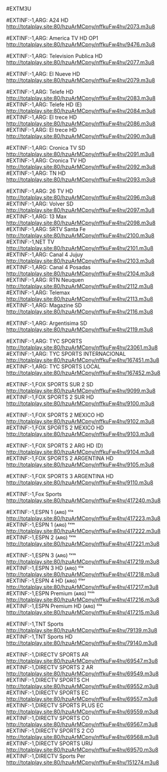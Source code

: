 #EXTM3U



#EXTINF:-1,ARG: A24 HD
http://totalplay.site:80/hzuArMCpny/nffkuFw4hv/2073.m3u8

#EXTINF:-1,ARG: America TV HD OP1
http://totalplay.site:80/hzuArMCpny/nffkuFw4hv/9476.m3u8

#EXTINF:-1,ARG: Television Publica HD
http://totalplay.site:80/hzuArMCpny/nffkuFw4hv/2077.m3u8

#EXTINF:-1,ARG: El Nueve HD
http://totalplay.site:80/hzuArMCpny/nffkuFw4hv/2079.m3u8


#EXTINF:-1,ARG: Telefe HD
http://totalplay.site:80/hzuArMCpny/nffkuFw4hv/2083.m3u8
#EXTINF:-1,ARG: Telefe HD (E)
http://totalplay.site:80/hzuArMCpny/nffkuFw4hv/2084.m3u8
#EXTINF:-1,ARG: El trece HD
http://totalplay.site:80/hzuArMCpny/nffkuFw4hv/2086.m3u8
#EXTINF:-1,ARG: El trece HD
http://totalplay.site:80/hzuArMCpny/nffkuFw4hv/2090.m3u8

#EXTINF:-1,ARG: Cronica TV SD
http://totalplay.site:80/hzuArMCpny/nffkuFw4hv/2091.m3u8
#EXTINF:-1,ARG: Cronica TV HD
http://totalplay.site:80/hzuArMCpny/nffkuFw4hv/2092.m3u8
#EXTINF:-1,ARG: TN HD
http://totalplay.site:80/hzuArMCpny/nffkuFw4hv/2093.m3u8

#EXTINF:-1,ARG: 26 TV HD
http://totalplay.site:80/hzuArMCpny/nffkuFw4hv/2096.m3u8
#EXTINF:-1,ARG: Volver SD
http://totalplay.site:80/hzuArMCpny/nffkuFw4hv/2097.m3u8
#EXTINF:-1,ARG: 13 Max
http://totalplay.site:80/hzuArMCpny/nffkuFw4hv/2098.m3u8
#EXTINF:-1,ARG: 5RTV Santa Fe
http://totalplay.site:80/hzuArMCpny/nffkuFw4hv/2100.m3u8
#EXTINF:-1,NET TV
http://totalplay.site:80/hzuArMCpny/nffkuFw4hv/2101.m3u8
#EXTINF:-1,ARG: Canal 4 Jujuy
http://totalplay.site:80/hzuArMCpny/nffkuFw4hv/2103.m3u8
#EXTINF:-1,ARG: Canal 4 Posadas
http://totalplay.site:80/hzuArMCpny/nffkuFw4hv/2104.m3u8
#EXTINF:-1,ARG: RTN Neuquen
http://totalplay.site:80/hzuArMCpny/nffkuFw4hv/2112.m3u8
#EXTINF:-1,ARG: Telemax
http://totalplay.site:80/hzuArMCpny/nffkuFw4hv/2113.m3u8
#EXTINF:-1,ARG: Magazine SD
http://totalplay.site:80/hzuArMCpny/nffkuFw4hv/2116.m3u8

#EXTINF:-1,ARG: Argentisima SD
http://totalplay.site:80/hzuArMCpny/nffkuFw4hv/2119.m3u8



#EXTINF:-1,ARG: TYC SPORTS
http://totalplay.site:80/hzuArMCpny/nffkuFw4hv/23061.m3u8
#EXTINF:-1,ARG: TYC SPORTS INTERNACIONAL
http://totalplay.site:80/hzuArMCpny/nffkuFw4hv/167451.m3u8
#EXTINF:-1,ARG: TYC SPORTS LOCAL
http://totalplay.site:80/hzuArMCpny/nffkuFw4hv/167452.m3u8


#EXTINF:-1,FOX SPORTS SUR 2 SD
http://totalplay.site:80/hzuArMCpny/nffkuFw4hv/9099.m3u8
#EXTINF:-1,FOX SPORTS 2 SUR HD
http://totalplay.site:80/hzuArMCpny/nffkuFw4hv/9100.m3u8

#EXTINF:-1,FOX SPORTS 2 MEXICO HD
http://totalplay.site:80/hzuArMCpny/nffkuFw4hv/9102.m3u8
#EXTINF:-1,FOX SPORTS 2 MEXICO HD
http://totalplay.site:80/hzuArMCpny/nffkuFw4hv/9103.m3u8

#EXTINF:-1,FOX SPORTS 2 ARG HD (D)
http://totalplay.site:80/hzuArMCpny/nffkuFw4hv/9104.m3u8
#EXTINF:-1,FOX SPORTS 2 ARGENTINA HD
http://totalplay.site:80/hzuArMCpny/nffkuFw4hv/9105.m3u8

#EXTINF:-1,FOX SPORTS 3 ARGENTINA HD
http://totalplay.site:80/hzuArMCpny/nffkuFw4hv/9110.m3u8

#EXTINF:-1,Fox Sports
http://totalplay.site:80/hzuArMCpny/nffkuFw4hv/417240.m3u8


#EXTINF:-1,ESPN 1 (ᴀʀɢ) ᶜˡᵃ
http://totalplay.site:80/hzuArMCpny/nffkuFw4hv/417223.m3u8
#EXTINF:-1,ESPN 1 (ᴀʀɢ) ᵗᵛᵐ
http://totalplay.site:80/hzuArMCpny/nffkuFw4hv/417222.m3u8
#EXTINF:-1,ESPN 2 (ᴀʀɢ) ᵗᵛᵐ
http://totalplay.site:80/hzuArMCpny/nffkuFw4hv/417221.m3u8

#EXTINF:-1,ESPN 3 (ᴀʀɢ) ᵗᵛᵐ
http://totalplay.site:80/hzuArMCpny/nffkuFw4hv/417219.m3u8
#EXTINF:-1,ESPN 3 HD (ᴀʀɢ) ᶜˡᵃ
http://totalplay.site:80/hzuArMCpny/nffkuFw4hv/417218.m3u8
#EXTINF:-1,ESPN 4 HD (ᴀʀɢ) ᶜˡᵃʳ
http://totalplay.site:80/hzuArMCpny/nffkuFw4hv/417217.m3u8
#EXTINF:-1,ESPN Premium (ᴀʀɢ) ᵗᵛᵐ
http://totalplay.site:80/hzuArMCpny/nffkuFw4hv/417216.m3u8
#EXTINF:-1,ESPN Premium HD (ᴀʀɢ) ᶜˡᵃ
http://totalplay.site:80/hzuArMCpny/nffkuFw4hv/417215.m3u8


#EXTINF:-1,TNT Sports
http://totalplay.site:80/hzuArMCpny/nffkuFw4hv/79139.m3u8
#EXTINF:-1,TNT Sports HD
http://totalplay.site:80/hzuArMCpny/nffkuFw4hv/79140.m3u8


#EXTINF:-1,DIRECTV SPORTS AR
http://totalplay.site:80/hzuArMCpny/nffkuFw4hv/69547.m3u8
#EXTINF:-1,DIRECTV SPORTS 2 AR
http://totalplay.site:80/hzuArMCpny/nffkuFw4hv/69549.m3u8
#EXTINF:-1,DIRECTV SPORTS CH
http://totalplay.site:80/hzuArMCpny/nffkuFw4hv/69552.m3u8
#EXTINF:-1,DIRECTV SPORTS EC
http://totalplay.site:80/hzuArMCpny/nffkuFw4hv/69557.m3u8
#EXTINF:-1,DIRECTV SPORTS PLUS EC
http://totalplay.site:80/hzuArMCpny/nffkuFw4hv/69559.m3u8
#EXTINF:-1,DIRECTV SPORTS CO
http://totalplay.site:80/hzuArMCpny/nffkuFw4hv/69567.m3u8
#EXTINF:-1,DIRECTV SPORTS 2 CO
http://totalplay.site:80/hzuArMCpny/nffkuFw4hv/69568.m3u8
#EXTINF:-1,DIRECTV SPORTS URU
http://totalplay.site:80/hzuArMCpny/nffkuFw4hv/69570.m3u8
#EXTINF:-1,DIRECTV Sports Per
http://totalplay.site:80/hzuArMCpny/nffkuFw4hv/151274.m3u8








